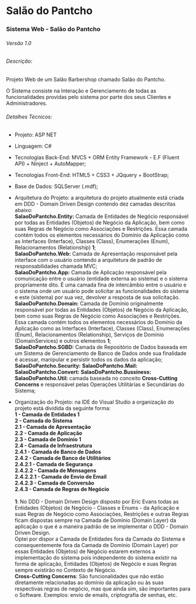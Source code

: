 # Salão do Pantcho
### Sistema Web - Salão do Pantcho
###### Versão 1.0

###### Descrição:
<p>Projeto Web de um Salão Barbershop chamado Salão do Pantcho.</p>
<p>O Sistema consiste na Interação e Gerenciamento de todas as funcionalidades providas pelo sistema por parte dos seus Clientes e Administradores.</p>

###### Detalhes Técnicos:
- Projeto: ASP NET
- Linguagem: C#
- Tecnologias Back-End: MVC5 + ORM Entity Framework - E.F (Fluent API)  + Ninject + AutoMapper;
- Tecnologias Front-End: HTML5 + CSS3 + JQquery + BootStrap;
- Base de Dados: SQLServer (.mdf);
- Arquitetura do Projeto: a arquitetura do projeto atualmente está criada em DDD - Domain Driven Design contendo dez camadas descritas abaixo: <br />
**SalaoDoPantcho.Entity:** Camada de Entidades de Negócio responsável por todas as Entidades (Objetos) de Negócio da Aplicação, bem como suas Regras de Negócio como Associações e Restrições. Essa camada contém todos os elementos necessários do Domínio da Aplicação como as Interfaces (Interface), Classes (Class), Enumerações (Enum), Relacionamentos (Relationship) **1**;<br />
**SalaoDoPantcho.Web:** Camada de Apresentação responsável pela interface com o usuário contendo a arquitetura de padrão de responsabilidades chamada MVC; <br />
**SalaoDoPantcho.App:** Camada de Aplicação responsável pela comunicação entre o usuário (entidade externa ao sistema) e o sistema propriamente dito. É uma camada fina de intercâmbio entre o usuário e o sistema onde um usuário pode solicitar as funcionalidades do sistema e este (sistema) por sua vez, devolver a resposta de sua solicitação.<br />
**SalaoDoPantcho.Domain:** Camada de Domínio originalmente responsável por todas as Entidades (Objetos) de Negócio da Aplicação, bem como suas Regras de Negócio como Associações e Restrições. Essa camada contém todos os elementos necessários do Domínio da Aplicação como as Interfaces (Interface), Classes (Class), Enumerações (Enum), Relacionamentos (Relationship), Serviços de Domínio (DomainServices) e outros elementos **1**;<br />
**SalaoDoPantcho.SGBD:** Camada de Repositório de Dados baseada em um Sistema de Gerenciamento de Banco de Dados onde sua finalidade é acessar, manipular e persistir todos os dados da aplicação;<br />
**SalaoDoPantcho.Security:**
**SalaoDoPantcho.Mail:**
**SalaoDoPantcho.Convert:**
**SalaoDoPantcho.Bussiness:**
**SalaoDoPantcho.Util:** camada baseada no conceito **Cross-Cutting Concerns** e responsável pelas Operações Utilitárias e Secundárias do Sistema;<br />

- Organização do Projeto: na IDE do Visual Studio a organização do projeto está dividida da seguinte forma:<br />
**1 - Camada de Entidades 1**<br />
**2 - Camada do Sistema**<br />
**2.1 - Camada de Apresentação**<br />
**2.2 - Camada de Aplicação**<br />
**2.3 - Camada de Domínio 1**<br />
**2.4 - Camada de Infraestrutura**<br />
**2.4.1 - Camada de Banco de Dados**<br />
**2.4.2 - Camada de Banco de Utilitários**<br />
**2.4.2.1 - Camada de Segurança**<br />
**2.4.2.2 - Camada de Mensagens**<br />
**2.4.2.2.1 - Camada de Envio de Email**<br />
**2.4.2.3 - Camada de Conversão**<br />
**2.4.3 - Camada de Regras de Negócio**<br /><br>
**1**: No DDD - Domain Driven Design disposto por Eric Evans todas as Entidades (Objetos) de Negócio - Classes e Enums - da Aplicação e suas Regras de Negócio como Associações, Restrições e outras Regras ficam dispostas sempre na Camada de Domínio (Domain Layer) da aplicação o que é a maneira padrão de se implementar o DDD - Domain Driven Design.<br />Optei por dispor a Camada de Entidades fora da Camada do Sistema e consequentemente fora da Camada de Domínio (Domain Layer) por essas Entidades (Objetos) de Negócio estarem externos a implementação do sistema pois independente do sistema existir na forma de aplicação, Entidades (Objetos) de Negócio e suas Regras sempre existirão no Contexto de Negócio.<br />
**Cross-Cutting Concerns**: São funcionalidades que não estão diretamente relacionadas ao domínio da aplicação ou às suas respectivas regras de negócio, mas que ainda sim, são importantes para o Software. Exemplos: envio de emails, criptografia de senhas, etc.
